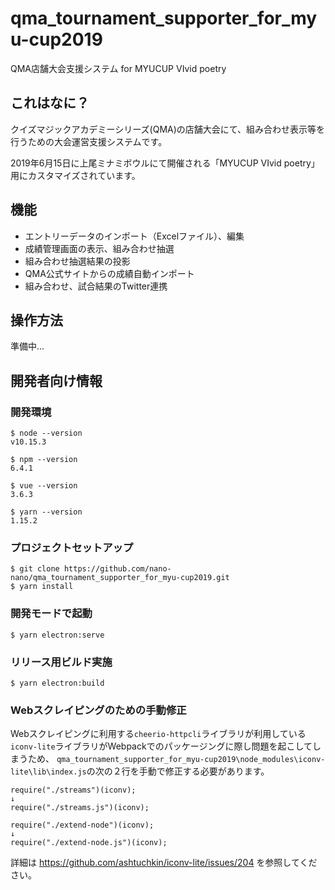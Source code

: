 # qma_tournament_supporter_for_myu-cup2019

QMA店舗大会支援システム for MYUCUP VIvid poetry

## これはなに？

クイズマジックアカデミーシリーズ(QMA)の店舗大会にて、組み合わせ表示等を行うための大会運営支援システムです。

2019年6月15日に上尾ミナミボウルにて開催される「MYUCUP VIvid poetry」用にカスタマイズされています。

## 機能

- エントリーデータのインポート（Excelファイル）、編集
- 成績管理画面の表示、組み合わせ抽選
- 組み合わせ抽選結果の投影
- QMA公式サイトからの成績自動インポート
- 組み合わせ、試合結果のTwitter連携

## 操作方法

準備中...


## 開発者向け情報

### 開発環境

```
$ node --version
v10.15.3

$ npm --version
6.4.1

$ vue --version
3.6.3

$ yarn --version
1.15.2
```

### プロジェクトセットアップ

```
$ git clone https://github.com/nano-nano/qma_tournament_supporter_for_myu-cup2019.git
$ yarn install
```

### 開発モードで起動

```
$ yarn electron:serve
```

### リリース用ビルド実施

```
$ yarn electron:build
```

### Webスクレイピングのための手動修正

Webスクレイピングに利用する```cheerio-httpcli```ライブラリが利用している```iconv-lite```ライブラリがWebpackでのパッケージングに際し問題を起こしてしまうため、
```qma_tournament_supporter_for_myu-cup2019\node_modules\iconv-lite\lib\index.js```の次の２行を手動で修正する必要があります。

```
require("./streams")(iconv);
↓
require("./streams.js")(iconv); 

require("./extend-node")(iconv);
↓
require("./extend-node.js")(iconv);
```

詳細は https://github.com/ashtuchkin/iconv-lite/issues/204 を参照してください。